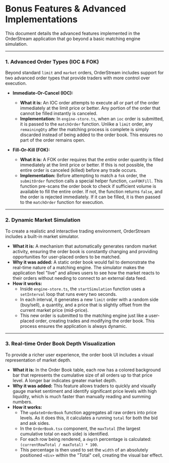 # Bonus Features & Advanced Implementations

This document details the advanced features implemented in the OrderStream application that go beyond a basic matching engine simulation.

---

### 1. Advanced Order Types (IOC & FOK)

Beyond standard `limit` and `market` orders, OrderStream includes support for two advanced order types that provide traders with more control over execution.

-   **Immediate-Or-Cancel (IOC):**
    -   **What it is:** An IOC order attempts to execute all or part of the order immediately at the limit price or better. Any portion of the order that cannot be filled instantly is canceled.
    -   **Implementation:** In `engine-store.ts`, when an `ioc` order is submitted, it is passed to the `matchOrder` function. Unlike a `limit` order, any `remainingQty` after the matching process is complete is simply discarded instead of being added to the order book. This ensures no part of the order remains open.

-   **Fill-Or-Kill (FOK):**
    -   **What it is:** A FOK order requires that the *entire* order quantity is filled immediately at the limit price or better. If this is not possible, the entire order is canceled (killed) before any trade occurs.
    -   **Implementation:** Before attempting to match a `fok` order, the `submitOrder` function calls a special helper function, `canFOKFill`. This function pre-scans the order book to check if sufficient volume is available to fill the entire order. If not, the function returns `false`, and the order is rejected immediately. If it can be filled, it is then passed to the `matchOrder` function for execution.

---

### 2. Dynamic Market Simulation

To create a realistic and interactive trading environment, OrderStream includes a built-in market simulator.

-   **What it is:** A mechanism that automatically generates random market activity, ensuring the order book is constantly changing and providing opportunities for user-placed orders to be matched.
-   **Why it was added:** A static order book would fail to demonstrate the real-time nature of a matching engine. The simulator makes the application feel "live" and allows users to see how the market reacts to their orders without needing to connect to an external data feed.
-   **How it works:**
    -   Inside `engine-store.ts`, the `startSimulation` function uses a `setInterval` loop that runs every two seconds.
    -   In each interval, it generates a new `limit` order with a random side (buy/sell), a quantity, and a price that is slightly offset from the current market price (mid-price).
    -   This new order is submitted to the matching engine just like a user-placed order, creating trades and modifying the order book. This process ensures the application is always dynamic.

---

### 3. Real-time Order Book Depth Visualization

To provide a richer user experience, the order book UI includes a visual representation of market depth.

-   **What it is:** In the Order Book table, each row has a colored background bar that represents the cumulative size of all orders up to that price level. A longer bar indicates greater market depth.
-   **Why it was added:** This feature allows traders to quickly and visually gauge market sentiment and identify significant price levels with high liquidity, which is much faster than manually reading and summing numbers.
-   **How it works:**
    -   The `updateOrderBook` function aggregates all raw orders into price levels. As it does this, it calculates a running `total` for both the bid and ask sides.
    -   In the `OrderBook.tsx` component, the `maxTotal` (the largest cumulative total on each side) is identified.
    -   For each row being rendered, a `depth` percentage is calculated: `(currentRowTotal / maxTotal) * 100`.
    -   This percentage is then used to set the `width` of an absolutely positioned `<div>` within the "Total" cell, creating the visual bar effect.
